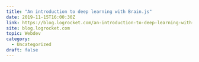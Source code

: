 ```yaml
---
title: "An introduction to deep learning with Brain.js"
date: 2019-11-15T16:00:30Z
link: https://blog.logrocket.com/an-introduction-to-deep-learning-with-brain-js/?utm_medium=RSS&utm_source=hune
site: blog.logrocket.com
topic: Webdev
category:
  - Uncategorized
draft: false
---
```

